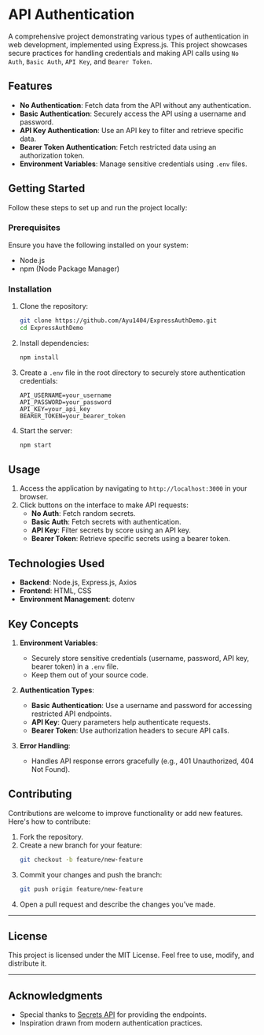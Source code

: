 
# **API Authentication**

A comprehensive project demonstrating various types of authentication in web development, implemented using Express.js. This project showcases secure practices for handling credentials and making API calls using `No Auth`, `Basic Auth`, `API Key`, and `Bearer Token`.


## **Features**
- **No Authentication**: Fetch data from the API without any authentication.
- **Basic Authentication**: Securely access the API using a username and password.
- **API Key Authentication**: Use an API key to filter and retrieve specific data.
- **Bearer Token Authentication**: Fetch restricted data using an authorization token.
- **Environment Variables**: Manage sensitive credentials using `.env` files.


## **Getting Started**

Follow these steps to set up and run the project locally:

### **Prerequisites**
Ensure you have the following installed on your system:
- Node.js
- npm (Node Package Manager)

### **Installation**
1. Clone the repository:
   ```bash
   git clone https://github.com/Ayu1404/ExpressAuthDemo.git
   cd ExpressAuthDemo
   ```
2. Install dependencies:
   ```bash
   npm install
   ```

3. Create a `.env` file in the root directory to securely store authentication credentials:
   ```env
   API_USERNAME=your_username
   API_PASSWORD=your_password
   API_KEY=your_api_key
   BEARER_TOKEN=your_bearer_token
   ```

4. Start the server:
   ```bash
   npm start
   ```


## **Usage**
1. Access the application by navigating to `http://localhost:3000` in your browser.
2. Click buttons on the interface to make API requests:
   - **No Auth**: Fetch random secrets.
   - **Basic Auth**: Fetch secrets with authentication.
   - **API Key**: Filter secrets by score using an API key.
   - **Bearer Token**: Retrieve specific secrets using a bearer token.



## **Technologies Used**
- **Backend**: Node.js, Express.js, Axios
- **Frontend**: HTML, CSS
- **Environment Management**: dotenv



## **Key Concepts**
1. **Environment Variables**:
   - Securely store sensitive credentials (username, password, API key, bearer token) in a `.env` file.
   - Keep them out of your source code.

2. **Authentication Types**:
   - **Basic Authentication**: Use a username and password for accessing restricted API endpoints.
   - **API Key**: Query parameters help authenticate requests.
   - **Bearer Token**: Use authorization headers to secure API calls.

3. **Error Handling**:
   - Handles API response errors gracefully (e.g., 401 Unauthorized, 404 Not Found).



## **Contributing**
Contributions are welcome to improve functionality or add new features. Here's how to contribute:
1. Fork the repository.
2. Create a new branch for your feature:
   ```bash
   git checkout -b feature/new-feature
   ```
3. Commit your changes and push the branch:
   ```bash
   git push origin feature/new-feature
   ```
4. Open a pull request and describe the changes you’ve made.

---

## **License**
This project is licensed under the MIT License. Feel free to use, modify, and distribute it.

---

## **Acknowledgments**
- Special thanks to [Secrets API](https://secrets-api.appbrewery.com) for providing the endpoints.
- Inspiration drawn from modern authentication practices.
